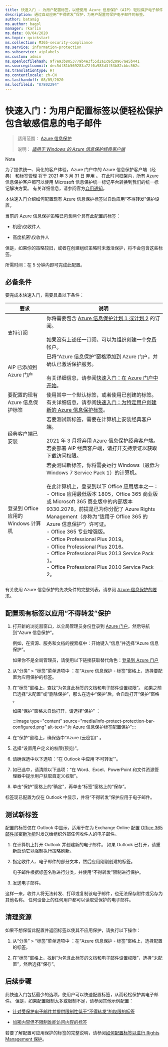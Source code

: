 ```yaml
---
title: 快速入门 - 为用户配置标签，以便使用 Azure 信息保护 (AIP) 轻松保护电子邮件
description: 通过自动应用“不得转发”保护，为用户配置可保护电子邮件的标签。
author: batamig
ms.author: bagol
manager: rkarlin
ms.date: 08/04/2020
ms.topic: quickstart
ms.collection: M365-security-compliance
ms.service: information-protection
ms.subservice: aiplabels
ms.custom: admin
ms.openlocfilehash: 9f7e93b8053779b4e3f55d2a1c8d20967ae5b441
ms.sourcegitcommit: dec5df81b569283a72f0a983d3f53b82cbbc562c
ms.translationtype: HT
ms.contentlocale: zh-CN
ms.lasthandoff: 08/05/2020
ms.locfileid: "87802294"
---
```

# <a name="quickstart-configure-a-label-for-users-to-easily-protect-emails-that-contain-sensitive-information"></a>快速入门：为用户配置标签以便轻松保护包含敏感信息的电子邮件

>适用范围：  [Azure 信息保护](https://azure.microsoft.com/pricing/details/information-protection)
>
> 说明： *[适用于 Windows 的 Azure 信息保护经典客户端](faqs.md#whats-the-difference-between-the-azure-information-protection-classic-and-unified-labeling-clients)*

>[!NOTE]
> 为了提供统一、简化的客户体验，Azure 门户中的 Azure 信息保护客户端（经典）  和标签管理  将于 2021 年 3 月 31 日  弃用  。 在此时间框架内，所有 Azure 信息保护客户都可以使用 Microsoft 信息保护统一标记平台转换到我们的统一标记解决方案。 有关详细信息，请参阅官方[弃用通知](https://aka.ms/aipclassicsunset)。

本快速入门介绍如何配置现有 Azure 信息保护标签以自动应用“不得转发”保护设置。

当前的 Azure 信息保护策略已包含两个具有此配置的标签：

- 机密\仅收件人

- 高度机密\仅收件人

但是，如果你的策略较旧，或者在创建组织策略时未激活保护，将不会包含这些标签。

所需时间：在 5 分钟内即可完成此配置。

## <a name="prerequisites"></a>必备条件

要完成本快速入门，需要具备以下条件：

|要求  |说明  |
|---------|---------|
|支持订阅     |  你将需要包含 [Azure 信息保护计划 1 或计划 2](https://azure.microsoft.com/pricing/details/information-protection/) 的订阅。 </br></br>如果没有上述任一订阅，可以为组织创建一个[免费](https://admin.microsoft.com/Signup/Signup.aspx?OfferId=87dd2714-d452-48a0-a809-d2f58c4f68b7)帐户。       |
|AIP 已添加到 Azure 门户    |  已将“Azure 信息保护”窗格添加到 Azure 门户，并确认已激活保护服务。 </br></br>有关详细信息，请参阅[快速入门：在 Azure 门户中开始](quickstart-viewpolicy.md)。       |
|要配置的现有 Azure 信息保护标签     | 使用其中一个默认标签，或者使用已创建的标签。 有关详细信息，请参阅[快速入门：为特定用户创建新的 Azure 信息保护标签](quickstart-label-specificusers.md)。 |
|经典客户端已安装    |   若要测试新标签，需要在计算机上安装经典客户端。 </br></br>2021 年 3 月将弃用 Azure 信息保护经典客户端。 若要部署 AIP 经典客户端，请打开支持票证以获取下载访问权限。  |
|登录到 Office 应用的 Windows 计算机 |若要测试新标签，你将需要运行 Windows（最低为 Windows 7 Service Pack 1）的计算机。 </br></br>在此计算机上，登录到以下 Office 应用版本之一： </br>- Office 应用最低版本 1805，Office 365 商业版或 Microsoft 365 商业版中的内部版本 9330.2078，前提是已为你分配了 Azure Rights Management（亦称为“适用于 Office 365 的 Azure 信息保护”）许可证。 </br>- Office 365 专业增强版。 </br>- Office Professional Plus 2019。 </br>- Office Professional Plus 2016。</br>- Office Professional Plus 2013 Service Pack 1。 </br>- Office Professional Plus 2010 Service Pack 2。|
| | |

有关使用 Azure 信息保护的先决条件的完整列表，请参阅 [Azure 信息保护的要求](requirements.md)。

## <a name="configure-an-existing-label-to-apply-the-do-not-forward-protection"></a>配置现有标签以应用“不得转发”保护

1. 打开新的浏览器窗口，以全局管理员身份登录到 [Azure 门户](https://portal.azure.com)。然后导航到“Azure 信息保护”。

    例如，在资源、服务和文档的搜索框中：开始键入“信息”并选择“Azure 信息保护”。

    如果你不是全局管理员，请使用以下链接获取替代角色：[登录到 Azure 门户](configure-policy.md#signing-in-to-the-azure-portal)

1. 从“分类” > “标签”菜单选项中 ：在“Azure 信息保护 - 标签”窗格上，选择要配置为应用保护的标签。

1. 在“标签”窗格上，查找“为包含此标签的文档和电子邮件设置权限”。 如果之前已选择“未配置”或“删除保护”，那么在选中“保护”后，会自动打开“保护”窗格   。

    如果“保护”窗格未自动打开，请选择“保护” ：

    :::image type="content" source="media/info-protect-protection-bar-configured.png" alt-text="为 Azure 信息保护标签配置保护":::

1. 在“保护”窗格上，确保选中“Azure (云密钥)” 。

1. 选择“设置用户定义的权限(预览)”。

1. 请确保选中以下选项：“在 Outlook 中应用‘不可转发’”。

1. 如已选中，请清除以下选项：“在 Word、Excel、PowerPoint 和文件资源管理器中提示用户获取自定义权限”。

1. 单击“保护”窗格上的“确定”，再单击“标签”窗格上的“保存”。

标签现已配置为仅在 Outlook 中显示，并将“不得转发”保护应用于电子邮件。

## <a name="test-your-new-label"></a>测试新标签

配置的标签仅在 Outlook 中显示，适用于在为 Exchange Online 配置 [Office 365 邮件加密新功能](https://support.office.com/article/7ff0c040-b25c-4378-9904-b1b50210d00e)时发送给组织外部任何收件人的电子邮件。

1. 在计算机上打开 Outlook 并创建新的电子邮件。 如果 Outlook 已打开，请重新启动它以强制执行策略刷新。

2. 指定收件人、电子邮件的部分文本，然后应用刚刚创建的标签。

    电子邮件根据标签名称进行分类，并使用“不得转发”限制进行保护。

3. 发送电子邮件。

这样一来，收件人将无法转发、打印或复制该电子邮件，也无法保存附件或另存为其他名称。 任何设备上的任何用户都可以读取受保护的电子邮件。

## <a name="clean-up-resources"></a>清理资源

如果不想保留此配置并返回标签以使其不应用保护，请执行以下操作：

1. 从“分类” > “标签”菜单选项中 ：在“Azure 信息保护 - 标签”窗格上，选择配置的标签。

1. 在“标签”窗格上，找到“为包含此标签的文档和电子邮件设置权限”，选择“未配置”，然后选择“保存”。

## <a name="next-steps"></a>后续步骤

此快速入门包括最少的选项，使用户可以快速配置标签，从而轻松保护其电子邮件。 但是，如果配置限制太多或限制不足，请参阅其他示例配置：

- [针对受保护电子邮件并提供限制性低于“不得转发”的权限的标签](configure-policy-protection.md#example-4-label-for-protected-email-that-supports-less-restrictive-permissions-than-do-not-forward)

- [加密内容但不限制谁能访问内容的标签](configure-policy-protection.md#example-5-label-that-encrypts-content-but-doesnt-restrict-who-can-access-it)

若要了解配置可应用保护的标签的完整说明，请参阅[如何配置标签以进行 Rights Management 保护](configure-policy-protection.md)。

